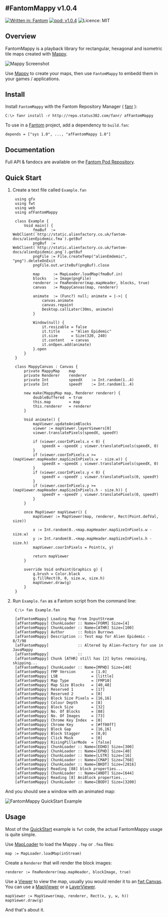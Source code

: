 #FantomMappy v1.0.4
---
[![Written in: Fantom](http://img.shields.io/badge/written%20in-Fantom-lightgray.svg)](http://fantom.org/)
[![pod: v1.0.4](http://img.shields.io/badge/pod-v1.0.4-yellow.svg)](http://www.fantomfactory.org/pods/afFantomMappy)
![Licence: MIT](http://img.shields.io/badge/licence-MIT-blue.svg)

## Overview

FantomMappy is a playback library for rectangular, hexagonal and isometric tile maps created with [Mappy](http://tilemap.co.uk/mappy.php).

![Mappy Screenshot](mappy.png)

Use [Mappy](http://tilemap.co.uk/mappy.php) to create your maps, then use `FantomMappy` to embedd them in your games / applications.

## Install

Install `FantomMappy` with the Fantom Repository Manager ( [fanr](http://fantom.org/doc/docFanr/Tool.html#install) ):

    C:\> fanr install -r http://repo.status302.com/fanr/ afFantomMappy

To use in a [Fantom](http://fantom.org/) project, add a dependency to `build.fan`:

    depends = ["sys 1.0", ..., "afFantomMappy 1.0"]

## Documentation

Full API & fandocs are available on the [Fantom Pod Repository](http://pods.fantomfactory.org/pods/afFantomMappy/).

## Quick Start

1. Create a text file called `Example.fan`

        using gfx
        using fwt
        using web
        using afFantomMappy
        
        class Example {
            Void main() {
                fmaBuf  := WebClient(`http://static.alienfactory.co.uk/fantom-docs/alienEpidemic.fma`).getBuf
                pngBuf  := WebClient(`http://static.alienfactory.co.uk/fantom-docs/alienEpidemic.png`).getBuf
                pngFile := File.createTemp("alienEmdemic", "png").deleteOnExit
                pngFile.out.writeBuf(pngBuf).close
        
                map      := MapLoader.loadMap(fmaBuf.in)
                blocks   := Image(pngFile)
                renderer := FmaRenderer(map.mapHeader, blocks, true)
                canvas   := MappyCanvas(map, renderer)
        
                animate  := (Func?) null; animate = |->| {
                    canvas.animate
                    canvas.repaint
                    Desktop.callLater(30ms, animate)
                }
        
                Window(null) {
                    it.resizable = false
                    it.title     = "Alien Epidemic"
                    it.size      = Size(320, 240)
                    it.content   = canvas
                    it.onOpen.add(animate)
                }.open
            }
        }
        
        class MappyCanvas : Canvas {
            private MappyMap    map
            private Renderer    renderer
            private Int         speedX    := Int.random(1..4)
            private Int         speedY    := Int.random(1..4)
        
            new make(MappyMap map, Renderer renderer) {
                doubleBuffered  = true
                this.map        = map
                this.renderer   = renderer
            }
        
            Void animate() {
                mapViewer.updateAnimBlocks
                viewer := mapViewer.layerViewers[0]
                viewer.translatePixels(speedX, speedY)
        
                if (viewer.coorInPixels.x < 0) {
                    speedX = -speedX ; viewer.translatePixels(speedX, 0)
                }
                if (viewer.coorInPixels.x >= (mapViewer.mapHeader.mapSizeInPixels.w - size.w)) {
                    speedX = -speedX ; viewer.translatePixels(speedX, 0)
                }
                if (viewer.coorInPixels.y < 0) {
                    speedY = -speedY ; viewer.translatePixels(0, speedY)
                }
                if (viewer.coorInPixels.y >= (mapViewer.mapHeader.mapSizeInPixels.h - size.h)) {
                    speedY = -speedY ; viewer.translatePixels(0, speedY)
                }
            }
        
            once MapViewer mapViewer() {
                mapViewer := MapViewer(map, renderer, Rect(Point.defVal, size))
        
                x := Int.random(0..<map.mapHeader.mapSizeInPixels.w - size.w)
                y := Int.random(0..<map.mapHeader.mapSizeInPixels.h - size.h)
                mapViewer.coorInPixels = Point(x, y)
        
                return mapViewer
            }
        
            override Void onPaint(Graphics g) {
                g.brush = Color.black
                g.fillRect(0, 0, size.w, size.h)
                mapViewer.draw(g)
            }
        }


2. Run `Example.fan` as a Fantom script from the command line:

        C:\> fan Example.fan
        
        [afFantomMappy] Loading Map from InputStream
        [afFantomMappy] ChunkLoader :: Name=[FORM] Size=[4]
        [afFantomMappy] ChunkLoader :: Name=[ATHR] Size=[100]
        [afFantomMappy] Author      :: Robin Burrows
        [afFantomMappy] Description :: Test map for Alien Epidemic - 8/7/98
        [afFantomMappy]             :: Altered by Alien-Factory for use in JavaMappy
        [afFantomMappy]             ::
        [afFantomMappy] Chunk [ATHR] still has [2] bytes remaining, skipping...
        [afFantomMappy] ChunkLoader :: Name=[MPHD] Size=[40]
        [afFantomMappy] FMP Version       = [1.0]
        [afFantomMappy] LSB               = [little]
        [afFantomMappy] Map Type          = [FMP10]
        [afFantomMappy] Map Size Blocks   = [40,40]
        [afFantomMappy] Reserved 1        = [17]
        [afFantomMappy] Reserved 2        = [0]
        [afFantomMappy] Block Size Pixels = [16,16]
        [afFantomMappy] Colour Depth      = [8]
        [afFantomMappy] Block Size        = [32]
        [afFantomMappy] No. Of Blocks     = [88]
        [afFantomMappy] No. Of Images     = [73]
        [afFantomMappy] Chrome Key Index  = [0]
        [afFantomMappy] Chrome Key        = [#ff00ff]
        [afFantomMappy] Block Gap         = [16,16]
        [afFantomMappy] Block Stagger     = [0,0]
        [afFantomMappy] Click Mask        = [0]
        [afFantomMappy] RisingPillarMode  = [false]
        [afFantomMappy] ChunkLoader :: Name=[EDHD] Size=[300]
        [afFantomMappy] ChunkLoader :: Name=[EPHD] Size=[40]
        [afFantomMappy] ChunkLoader :: Name=[LSTR] Size=[16]
        [afFantomMappy] ChunkLoader :: Name=[CMAP] Size=[768]
        [afFantomMappy] ChunkLoader :: Name=[BKDT] Size=[2816]
        [afFantomMappy] Reading [88] block properties...
        [afFantomMappy] ChunkLoader :: Name=[ANDT] Size=[644]
        [afFantomMappy] Reading [8] AniBlock properties...
        [afFantomMappy] ChunkLoader :: Name=[BODY] Size=[3200]



And you should see a window with an animated map:

![FantomMappy QuickStart Example](quickStart.png)

## Usage

Most of the [QuickStart](#quickStart) example is `fwt` code, the actual FantomMappy usage is quite simple.

Use [MapLoader](http://pods.fantomfactory.org/pods/afFantomMappy/api/MapLoader) to load the Mappy `.fmp` or `.fma` files:

    map := MapLoader.loadMap(inStream)

Create a `Renderer` that will render the block images:

    renderer := FmaRenderer(map.mapHeader, blockImage, true)

Use a [Viewer](http://pods.fantomfactory.org/pods/afFantomMappy/api/Viewer) to view the map, usually you would render it to an [fwt Canvas](http://fantom.org/doc/fwt/Canvas.html). You can use a [MapViewer](http://pods.fantomfactory.org/pods/afFantomMappy/api/MapViewer) or a [LayerViewer](http://pods.fantomfactory.org/pods/afFantomMappy/api/LayerViewer).

    mapViewer := MapViewer(map, renderer, Rect(x, y, w, h))
    mapViewer.draw(g)

And that's about it.

